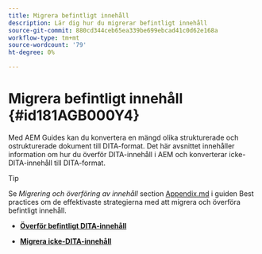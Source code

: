 ```yaml
---
title: Migrera befintligt innehåll
description: Lär dig hur du migrerar befintligt innehåll
source-git-commit: 880cd344ceb65ea339be699ebcad41c0d62e168a
workflow-type: tm+mt
source-wordcount: '79'
ht-degree: 0%

---
```


# Migrera befintligt innehåll {#id181AGB000Y4}

Med AEM Guides kan du konvertera en mängd olika strukturerade och ostrukturerade dokument till DITA-format. Det här avsnittet innehåller information om hur du överför DITA-innehåll i AEM och konverterar icke-DITA-innehåll till DITA-format.

>[!TIP]
>
> Se *Migrering och överföring av innehåll* section [Appendix.md](appendix.md) i guiden Best practices om de effektivaste strategierna med att migrera och överföra befintligt innehåll.

- **[Överför befintligt DITA-innehåll](migrate-content-upload-existing-dita-content.md)**

- **[Migrera icke-DITA-innehåll](migrate-content-non-dita.md)**
